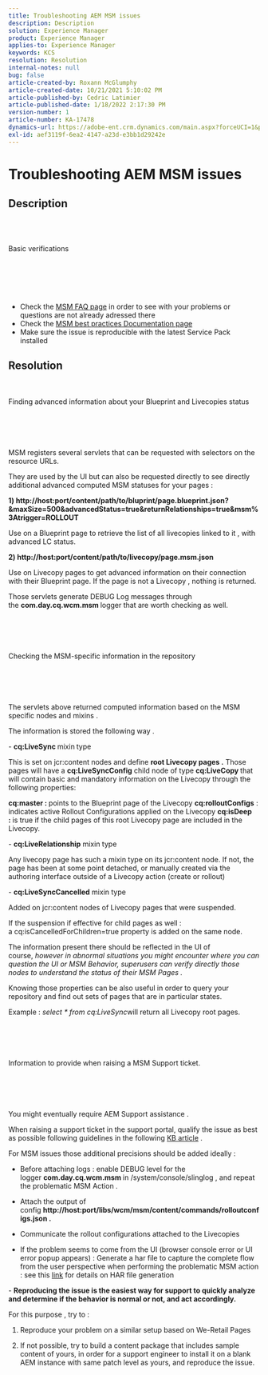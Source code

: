 ```yaml
---
title: Troubleshooting AEM MSM issues
description: Description
solution: Experience Manager
product: Experience Manager
applies-to: Experience Manager
keywords: KCS
resolution: Resolution
internal-notes: null
bug: false
article-created-by: Roxann McGlumphy
article-created-date: 10/21/2021 5:10:02 PM
article-published-by: Cedric Latimier
article-published-date: 1/18/2022 2:17:30 PM
version-number: 1
article-number: KA-17478
dynamics-url: https://adobe-ent.crm.dynamics.com/main.aspx?forceUCI=1&pagetype=entityrecord&etn=knowledgearticle&id=99b28cb8-9132-ec11-b6e5-000d3a5ba97a
exl-id: aef3119f-6ea2-4147-a23d-e3bb1d29242e
---
```

# Troubleshooting AEM MSM issues

## Description

<br><br><br>Basic verifications<br><br><br><br> <br><br>
- Check the [MSM FAQ page](https://helpx.adobe.com/experience-manager/kb/index/msm_faq.html) in order to see with your problems or questions are not already adressed there
- Check the [MSM best practices Documentation page](https://experienceleague.adobe.com/docs/experience-manager-65/administering/introduction/msm-best-practices.html?lang=en)
- Make sure the issue is reproducible with the latest Service Pack installed



## Resolution

<br><br>Finding advanced information about your Blueprint and Livecopies status<br><br><br><br> <br><br>
MSM registers several servlets that can be requested with selectors on the resource URLs.

They are used by the UI but can also be requested directly to see directly additional advanced computed MSM statuses for your pages :

<b>1) http://host:port/content/path/to/bluprint/page.blueprint.json?&maxSize=500&advancedStatus=true&returnRelationships=true&msm%3Atrigger=ROLLOUT</b>

Use on a Blueprint page to retrieve the list of all livecopies linked to it , with advanced LC status.



<b>2) http://host:port/content/path/to/livecopy/page.msm.json</b>

Use on Livecopy pages to get advanced information on their connection with their Blueprint page.
 If the page is not a Livecopy , nothing is returned.



Those servlets generate DEBUG Log messages through the <b>com.day.cq.wcm.msm </b>logger that are worth checking as well.
<br><br><br><br> <br><br>Checking the MSM-specific information in the repository<br><br><br><br> <br><br>
The servlets above returned computed information based on the MSM specific nodes and mixins .

 The information is stored the following way .

- <b>cq:LiveSync </b>mixin<b> </b>type

This is set on jcr:content nodes and define <b>root Livecopy pages .</b>
 Those pages will have a <b>cq:LiveSyncConfig</b> child node of type <b>cq:LiveCopy </b>that will contain basic and mandatory information on the Livecopy through the following properties:

<b>cq:master : </b>points to the Blueprint page of the Livecopy
<b>cq:rolloutConfigs</b> : indicates active Rollout Configurations applied on the Livecopy
<b>cq:isDeep : </b>is true if the child pages of this root Livecopy page are included in the Livecopy.



- <b>cq:LiveRelationship</b> mixin type

Any livecopy page has such a mixin type on its jcr:content node.
 If not, the page has been at some point detached, or manually created via the authoring interface outside of a Livecopy action (create or rollout)



- <b>cq:LiveSyncCancelled</b> mixin type

Added on jcr:content nodes of Livecopy pages that were suspended.

If the suspension if effective for child pages as well : a cq:isCancelledForChildren=true property is added on the same node.



The information present there should be reflected in the UI of course, *however in abnormal situations you might encounter where you can question the UI or MSM Behavior, superusers can verify directly those nodes to understand the status of their MSM Pages .*

Knowing those properties can be also useful in order to query your repository and find out sets of pages that are in particular states.

Example : *select \* from cq:LiveSync*will return all Livecopy root pages.
<br><br><br><br> <br><br>Information to provide when raising a MSM Support ticket.<br><br><br><br> <br><br>
You might eventually require AEM Support assistance .

When raising a support ticket in the support portal, qualify the issue as best as possible following guidelines in the following [KB article](https://helpx.adobe.com/cq/kb/how-to-fully-qualify-a-ticket.html) .

For MSM issues those additional precisions should be added ideally :

- Before attaching logs : enable DEBUG level for the logger <b>com.day.cq.wcm.msm </b>in /system/console/slinglog , and repeat the problematic MSM Action .

- Attach the output of config <b>http://host:port/libs/wcm/msm/content/commands/rolloutconfigs.json .</b>

- Communicate the rollout configurations attached to the Livecopies

- If the problem seems to come from the UI (browser console error or UI error popup appears) : Generate a har file to capture the complete flow from the user perspective when performing the problematic MSM action : see this [link](https://help.tenderapp.com/kb/troubleshooting-your-tender-site/generating-an-har-file) for details on HAR file generation

- <b>Reproducing the issue is the easiest way for support to quickly analyze and determine if the behavior is normal or not, and act accordingly.</b>

For this purpose , try to :

1) Reproduce your problem on a similar setup based on We-Retail Pages

2) If not possible, try to build a content package that includes sample content of yours, in order for a support engineer to install it on a blank AEM instance with same patch level as yours, and reproduce the issue.
